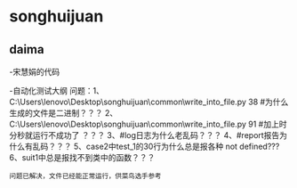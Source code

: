 # songhuijuan

## daima

-宋慧娟的代码

-自动化测试大纲
问题：1、C:\Users\lenovo\Desktop\songhuijuan\common\write_into_file.py
      38     #为什么生成的文件是二进制？？？
    2、C:\Users\lenovo\Desktop\songhuijuan\common\write_into_file.py
    91     #加上时分秒就运行不成功了 ？？？
    3、#log日志为什么老乱码？？？
    4、#report报告为什么有乱码？？？
    5、case2中test_1的30行为什么总是报各种 not defined???
    6、suit1中总是报找不到类中的函数？？？
    
    
    问题已解决，文件已经能正常运行，供菜鸟选手参考
